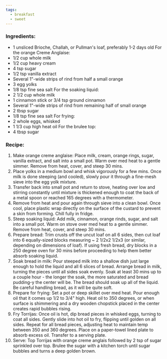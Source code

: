 ```yaml
---
tags:
  - breakfast
  - sweet
---
```

### Ingredients:
- 1 unsliced Brioche, Challah, or Pullman's loaf, preferably 1-2 days old
For the orange Creme Anglaise:
- 1/2 cup whole milk
- 1/2 cup heavy cream
- 4 tsp sugar
- 1/2 tsp vanilla extract
- Several 1"-wide strips of rind from half a small orange
- 3 egg yolks
- 1/8 tsp fine sea salt
For the soaking liquid: 
- 2 1/2 cup whole milk
- 1 cinnamon stick or 3/4 tsp ground cinnamon
- Several 1"-wide strips of rind from remaining half of small orange
- 2 tbsp sugar
- 1/8 tsp fine sea salt
For frying: 
- 2 whole eggs, whisked
- 1 1/3 cup high heat oil
For the brulee top:
- 4 tbsp sugar

### Recipe:
1. Make orange creme anglaise: Place milk, cream, orange rings, sugar, vanilla extract, and salt into a small pot. Warm over med heat to a gentle simmer. Remove from heat, cover, and steep 30 mins. 
2. Place yolks in a medium bowl and whisk vigorously for a few mins. Once milk is done steeping (and cooled), slowly pour it through a fine-mesh sieve into the egg yolk mixture. 
3. Transfer back into small pot and return to stove, heating over low and stirring constantly until mixture is thickened enough to coat the back of a metal spoon or reached 165 degrees with a thermometer. 
4. Remove from heat and pour again through sieve into a clean bowl. Once cool, place plastic wrap directly on the surface of the custard to prevent a skin from forming. Chill fully in fridge. 
5. Steep soaking liquid: Add milk, cinnamon, orange rinds, sugar, and salt into a small pot. Warm on stove over med heat to a gentle simmer. Remove from heat, cover, and steep 30 mins. 
6. Prepare bread: Trim crusts off the uncut loaf on all 6 sides, then cut loaf into 6 equally-sized blocks measuring ~ 2 1/2x2 1/2x3 (or similar, depending on dimensions of loaf). If using fresh bread, dry blocks in a 250 degree oven for 30 mins before proceeding to help them better absorb soaking liquid. 
7. Soak bread in milk: Pour steeped milk into a shallow dish just large enough to hold the liquid and all 6 slices of bread. Arrange bread in milk, turning the pieces until all sides soak evenly. Soak at least 30 mins up to a couple hour - the longer the soak, the more saturated and bread pudding-y the center will be. The bread should soak up all of the liquid. Be careful handling bread, as it will be quite soft. 
8. Prepare for frying: Set a pot or deep skillet over med heat. Pour enough oil that it comes up 1/2 to 3/4" high. Heat oil to 350 degrees, or when surface is shimmering and a dry wooden chopstick placed in the center creates rapid bubbles rising.
9. Fry Torrijas: Once oil is hot, dip bread pieces in whisked eggs, turning to coat all sides. Gently slide into hot oil to fry, flipping until golden on all sides. Repeat for all bread pieces, adjusting heat to maintain temp between 350 and 360 degrees. Place on a paper-towel lined plate to absorb excess oil. Transfer to a serving plate.
10. Serve: Top Torrijas with orange creme anglais followed by 2 tsp of sugar sprinkled over top. Brulee the sugar with a kitchen torch until sugar bubbles and turns a deep golden brown. 